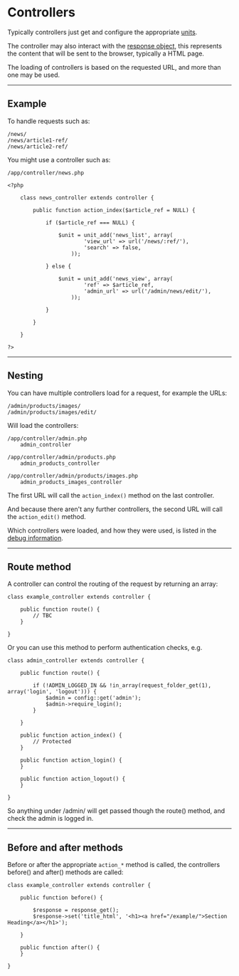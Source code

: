 
# Controllers

Typically controllers just get and configure the appropriate [units](../../doc/setup/units.md).

The controller may also interact with the [response object](../../doc/system/response.md), this represents the content that will be sent to the browser, typically a HTML page.

The loading of controllers is based on the requested URL, and more than one may be used.

---

## Example

To handle requests such as:

	/news/
	/news/article1-ref/
	/news/article2-ref/

You might use a controller such as:

	/app/controller/news.php

	<?php

		class news_controller extends controller {

			public function action_index($article_ref = NULL) {

				if ($article_ref === NULL) {

					$unit = unit_add('news_list', array(
							'view_url' => url('/news/:ref/'),
							'search' => false,
						));

				} else {

					$unit = unit_add('news_view', array(
							'ref' => $article_ref,
							'admin_url' => url('/admin/news/edit/'),
						));

				}

			}

		}

	?>

---

## Nesting

You can have multiple controllers load for a request, for example the URLs:

	/admin/products/images/
	/admin/products/images/edit/

Will load the controllers:

	/app/controller/admin.php
		admin_controller

	/app/controller/admin/products.php
		admin_products_controller

	/app/controller/admin/products/images.php
		admin_products_images_controller

The first URL will call the `action_index()` method on the last controller.

And because there aren't any further controllers, the second URL will call the `action_edit()` method.

Which controllers were loaded, and how they were used, is listed in the [debug information](../../doc/setup/debug.md).

---

## Route method

A controller can control the routing of the request by returning an array:

	class example_controller extends controller {

		public function route() {
			// TBC
		}

	}

Or you can use this method to perform authentication checks, e.g.

	class admin_controller extends controller {

		public function route() {

			if (!ADMIN_LOGGED_IN && !in_array(request_folder_get(1), array('login', 'logout'))) {
				$admin = config::get('admin');
				$admin->require_login();
			}

		}

		public function action_index() {
			// Protected
		}

		public function action_login() {
		}

		public function action_logout() {
		}

	}

So anything under /admin/ will get passed though the route() method, and check the admin is logged in.

---

## Before and after methods

Before or after the appropriate `action_*` method is called, the controllers before() and after() methods are called:

	class example_controller extends controller {

		public function before() {

			$response = response_get();
			$response->set('title_html', '<h1><a href="/example/">Section Heading</a></h1>');

		}

		public function after() {
		}

	}
